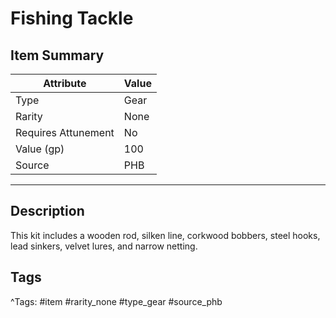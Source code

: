 # Fishing Tackle

## Item Summary

| Attribute            | Value                        |
|----------------------|------------------------------|
| Type                 | Gear |
| Rarity               | None             |
| Requires Attunement  | No                |
| Value (gp)           | 100    |
| Source               | PHB |

---

## Description

This kit includes a wooden rod, silken line, corkwood bobbers, steel hooks, lead sinkers, velvet lures, and narrow netting.

## Tags

^Tags: #item #rarity_none #type_gear #source_phb